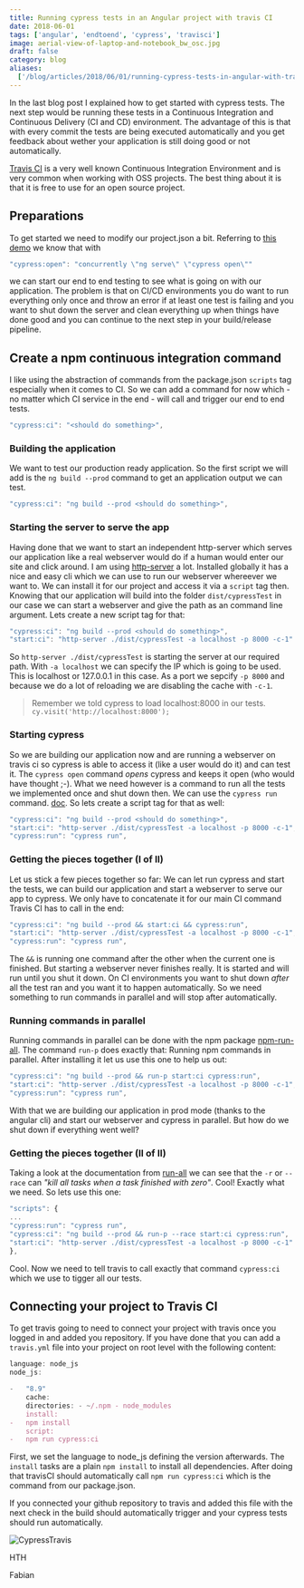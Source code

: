 ```yaml
---
title: Running cypress tests in an Angular project with travis CI
date: 2018-06-01
tags: ['angular', 'endtoend', 'cypress', 'travisci']
image: aerial-view-of-laptop-and-notebook_bw_osc.jpg
draft: false
category: blog
aliases:
  ['/blog/articles/2018/06/01/running-cypress-tests-in-angular-with-travis-ci/']
---
```


In the last blog post I explained how to get started with cypress tests. The next step would be running these tests in a Continuous Integration and Continuous Delivery (CI and CD) environment. The advantage of this is that with every commit the tests are being executed automatically and you get feedback about wether your application is still doing good or not automatically.

[Travis CI](https://travis-ci.org/) is a very well known Continuous Integration Environment and is very common when working with OSS projects. The best thing about it is that it is free to use for an open source project.

## Preparations

To get started we need to modify our project.json a bit. Referring to [this demo](https://github.com/FabianGosebrink/cypress-angular-getting-started) we know that with

```javascript
"cypress:open": "concurrently \"ng serve\" \"cypress open\""
```

we can start our end to end testing to see what is going on with our application. The problem is that on CI/CD environments you do want to run everything only once and throw an error if at least one test is failing and you want to shut down the server and clean everything up when things have done good and you can continue to the next step in your build/release pipeline.

## Create a npm continuous integration command

I like using the abstraction of commands from the package.json `scripts` tag especially when it comes to CI. So we can add a command for now which - no matter which CI service in the end - will call and trigger our end to end tests.

```javascript
"cypress:ci": "<should do something>",
```

### Building the application

We want to test our production ready application. So the first script we will add is the `ng build --prod` command to get an application output we can test.

```javascript
"cypress:ci": "ng build --prod <should do something>",
```

### Starting the server to serve the app

Having done that we want to start an independent http-server which serves our application like a real webserver would do if a human would enter our site and click around. I am using [http-server](https://www.npmjs.com/package/http-server) a lot. Installed globally it has a nice and easy cli which we can use to run our webserver whereever we want to. We can install it for our project and access it via a `script` tag then. Knowing that our application will build into the folder `dist/cypressTest` in our case we can start a webserver and give the path as an command line argument. Lets create a new script tag for that:

```javascript
"cypress:ci": "ng build --prod <should do something>",
"start:ci": "http-server ./dist/cypressTest -a localhost -p 8000 -c-1"
```

So `http-server ./dist/cypressTest` is starting the server at our required path. With `-a localhost` we can specify the IP which is going to be used. This is localhost or 127.0.0.1 in this case. As a port we sepcify `-p 8000` and because we do a lot of reloading we are disabling the cache with `-c-1`.

> Remember we told cypress to load localhost:8000 in our tests. `cy.visit('http://localhost:8000');`

### Starting cypress

So we are building our application now and are running a webserver on travis ci so cypress is able to access it (like a user would do it) and can test it. The `cypress open` command _opens_ cypress and keeps it open (who would have thought ;-). What we need however is a command to run all the tests we implemented once and shut down then. We can use the `cypress run` command. [doc](https://docs.cypress.io/guides/guides/command-line.html#Run-tests). So lets create a script tag for that as well:

```javascript
"cypress:ci": "ng build --prod <should do something>",
"start:ci": "http-server ./dist/cypressTest -a localhost -p 8000 -c-1",
"cypress:run": "cypress run",
```

### Getting the pieces together (I of II)

Let us stick a few pieces together so far: We can let run cypress and start the tests, we can build our application and start a webserver to serve our app to cypress. We only have to concatenate it for our main CI command Travis CI has to call in the end:

```javascript
"cypress:ci": "ng build --prod && start:ci && cypress:run",
"start:ci": "http-server ./dist/cypressTest -a localhost -p 8000 -c-1",
"cypress:run": "cypress run",
```

The `&&` is running one command after the other when the current one is finished. But starting a webserver never finishes really. It is started and will run until you shut it down. On CI environments you want to shut down _after_ all the test ran and you want it to happen automatically. So we need something to run commands in parallel and will stop after automatically.

### Running commands in parallel

Running commands in parallel can be done with the npm package [npm-run-all](https://www.npmjs.com/package/npm-run-all). The command `run-p` does exactly that: Running npm commands in parallel. After installing it let us use this one to help us out:

```javascript
"cypress:ci": "ng build --prod && run-p start:ci cypress:run",
"start:ci": "http-server ./dist/cypressTest -a localhost -p 8000 -c-1",
"cypress:run": "cypress run",
```

With that we are building our application in prod mode (thanks to the angular cli) and start our webserver and cypress in parallel. But how do we shut down if everything went well?

### Getting the pieces together (II of II)

Taking a look at the documentation from [run-all](https://github.com/mysticatea/npm-run-all/blob/HEAD/docs/npm-run-all.md) we can see that the `-r` or `--race` can _"kill all tasks when a task finished with zero"_. Cool! Exactly what we need. So lets use this one:

```javascript
"scripts": {
...
"cypress:run": "cypress run",
"cypress:ci": "ng build --prod && run-p --race start:ci cypress:run",
"start:ci": "http-server ./dist/cypressTest -a localhost -p 8000 -c-1"
},
```

Cool. Now we need to tell travis to call exactly that command `cypress:ci` which we use to tigger all our tests.

## Connecting your project to Travis CI

To get travis going to need to connect your project with travis once you logged in and added you repository. If you have done that you can add a `travis.yml` file into your project on root level with the following content:

```javascript
language: node_js
node_js:

-   "8.9"
    cache:
    directories: - ~/.npm - node_modules
    install:
-   npm install
    script:
-   npm run cypress:ci
```

First, we set the language to node_js defining the version afterwards. The `install` tasks are a plain `npm install` to install all dependencies. After doing that travisCI should automatically call `npm run cypress:ci` which is the command from our package.json.

If you connected your github repository to travis and added this file with the next check in the build should automatically trigger and your cypress tests should run automatically.

![CypressTravis](https://cdn.offering.solutions/img/articles/2018-06-01/cypress-travis.gif)

HTH

Fabian
